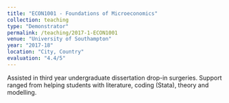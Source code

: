 ```yaml
---
title: "ECON1001 - Foundations of Microeconomics"
collection: teaching
type: "Demonstrator"
permalink: /teaching/2017-1-ECON1001
venue: "University of Southampton"
year: "2017-18"
location: "City, Country"
evaluation: "4.4/5"
---
```


Assisted in third year undergraduate dissertation drop-in surgeries. Support ranged from helping students with literature, coding (Stata), theory and modelling.
